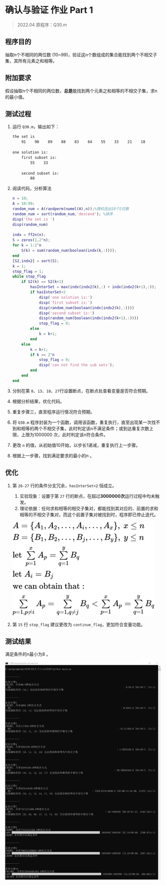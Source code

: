 # 确认与验证 作业 Part 1

> 2022.04  原程序：Q30.m

## 程序目的

抽取n个不相同的两位数 (10~99)，验证这n个数组成的集合能找到两个不相交子集，其所有元素之和相等。

## 附加要求

假设抽取n个不相同的两位数，**总是**能找到两个元素之和相等的不相交子集，求n的最小值。

## 测试过程

1. 运行 `Q30.m`，输出如下：

   ```bash
   the set is 
       91    90    89    88    83    64    55    33    21    18
   
   one solution is:
       first subset is:
           55    33
   
       second subset is:
           88
   ```

2. 阅读代码，分析算法

   ```matlab
   n = 10;
   A = 10:99;
   random_num = A(randperm(numel(A),n));%随机选出10个2位数
   random_num = sort(random_num,'descend'); %排序
   disp('the set is ')
   disp(random_num)
   
   indx = ff2n(n);
   S = zeros(1,2^n);
   for k = 1:2^n
       S(k) = sum(random_num(boolean(indx(k,:))));
   end
   [S2,indx2] = sort(S);
   k = 1;
   stop_flag = 1;
   while stop_flag
       if S2(k) == S2(k+1)
           hasInterSet = max(indx(indx2(k),:) + indx(indx2(k+1),:));
           if hasInterSet<2
               disp('one solution is:')
               disp('first subset is:')
               disp(random_num(boolean(indx(indx2(k),:))))
               disp('second subset is:')
               disp(random_num(boolean(indx(indx2(k+1),:))))
               stop_flag = 0;
           else
               k = k+1;
           end
       else
           k = k+1;
           if k == 2^n
               stop_flag = 0;
               disp('can not find the sub sets');
           end
       end
   end
   ```

3. 分别在第 `8`、`13`、`18`、`27`行设置断点，在断点处查看变量是否符合预期。

4. 根据分析结果，优化代码。

5. 重复步骤三，直至程序运行情况符合预期。

6. 将 `Q30.m` 程序封装为一个函数，调用该函数，重复执行，直至出现某一次找不到和相等的两个不相交子集，此时判定该n不满足条件；或到达重复次数上限，上限为1000000 次，此时判定该n符合条件。

7. 更改 `n` 的值，从初始值10开始，以步长1递减，重复执行上一步骤。

8. 根据上一步骤，找到满足要求的最小的n 。



## 优化

1. 第 `26-27` 行的条件分支冗余，`hasInterSet<2` 恒成立。

   1. 实验现象：设置于第 `27` 行的断点，在超过**3000000次**运行过程中均未触发。
   2. 理论依据：任何求和相等的相交子集对，都能找到其对应的、前置的求和相等的不相交子集对，而这个前置子集对被找到时，程序即已停止迭代。

   ![decs](desc.svg)
   
   
   
2. 第 `15` 行 `stop_flag` 建议更改为 `continue_flag`，更加符合变量功能。





## 测试结果

满足条件的n最小为8 。

![ss](screenshot.png)
